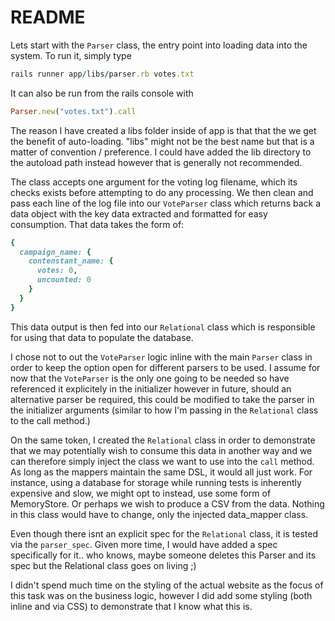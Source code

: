 # README

Lets start with the `Parser` class, the entry point into loading data into the system. To run it, simply type
```ruby
rails runner app/libs/parser.rb votes.txt
``````
It can also be run from the rails console with
```ruby
Parser.new("votes.txt").call
```
The reason I have created a libs folder inside of app is that that the we get the benefit of auto-loading. "libs" might not be the best name but that is a matter of convention / preference. I could have added the lib directory to the autoload path instead however that is generally not recommended.

The class accepts one argument for the voting log filename, which its checks exists before attempting to do any processing. We then clean and pass each line of the log file into our `VoteParser` class which returns back a data object with the key data extracted and formatted for easy consumption. That data takes the form of:


```ruby
{
  campaign_name: {
    contenstant_name: {
      votes: 0,
      uncounted: 0
    }
  }
}
```
This data output is then fed into our `Relational` class which is responsible for using that data to populate the database.

I chose not to out the `VoteParser` logic inline with the main `Parser` class in order to keep the option open for different parsers to be used. I assume for now that the `VoteParser` is the only one going to be needed so have referenced it explicitely in the initializer however in future, should an alternative parser be required, this could be modified to take the parser in the initializer arguments (similar to how I'm passing in the `Relational` class to the call method.)

On the same token, I created the `Relational` class in order to demonstrate that we may potentially wish to consume this data in another way and we can therefore simply inject the class we want to use into the `call` method. As long as the mappers maintain the same DSL, it would all just work. For instance, using a database for storage while running tests is inherently expensive and slow, we might opt to instead, use some form of MemoryStore. Or perhaps we wish to produce a CSV from the data. Nothing in this class would have to change, only the injected data_mapper class.

Even though there isnt an explicit spec for the `Relational` class, it is tested via the `parser_spec`. Given more time, I would have added a spec specifically for it.. who knows, maybe someone deletes this Parser and its spec but the Relational class goes on living ;)

I didn't spend much time on the styling of the actual website as the focus of this task was on the business logic, however I did add some styling (both inline and via CSS) to demonstrate that I know what this is.

